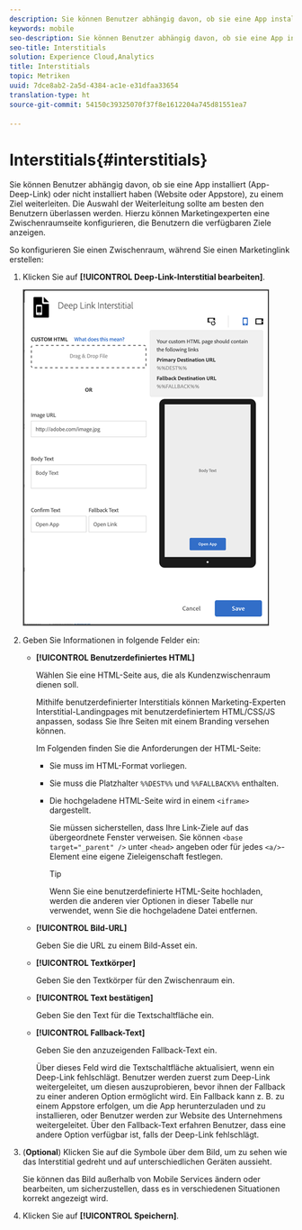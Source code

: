 ```yaml
---
description: Sie können Benutzer abhängig davon, ob sie eine App installiert (App-Deep-Link) oder nicht installiert haben (Website oder Appstore), zu einem Ziel weiterleiten.
keywords: mobile
seo-description: Sie können Benutzer abhängig davon, ob sie eine App installiert (App-Deep-Link) oder nicht installiert haben (Website oder Appstore), zu einem Ziel weiterleiten.
seo-title: Interstitials
solution: Experience Cloud,Analytics
title: Interstitials
topic: Metriken
uuid: 7dce8ab2-2a5d-4384-ac1e-e31dfaa33654
translation-type: ht
source-git-commit: 54150c39325070f37f8e1612204a745d81551ea7

---
```



# Interstitials{#interstitials}

Sie können Benutzer abhängig davon, ob sie eine App installiert (App-Deep-Link) oder nicht installiert haben (Website oder Appstore), zu einem Ziel weiterleiten. Die Auswahl der Weiterleitung sollte am besten den Benutzern überlassen werden. Hierzu können Marketingexperten eine Zwischenraumseite konfigurieren, die Benutzern die verfügbaren Ziele anzeigen.

So konfigurieren Sie einen Zwischenraum, während Sie einen Marketinglink erstellen:

1. Klicken Sie auf **[!UICONTROL Deep-Link-Interstitial bearbeiten]**.

   ![Deep-Link-Interstitial](assets/interstitial2.png)

1. Geben Sie Informationen in folgende Felder ein:

   * **[!UICONTROL Benutzerdefiniertes HTML]**

      Wählen Sie eine HTML-Seite aus, die als Kundenzwischenraum dienen soll.

      Mithilfe benutzerdefinierter Interstitials können Marketing-Experten Interstitial-Landingpages mit benutzerdefiniertem HTML/CSS/JS anpassen, sodass Sie Ihre Seiten mit einem Branding versehen können.

      Im Folgenden finden Sie die Anforderungen der HTML-Seite:

      * Sie muss im HTML-Format vorliegen.
      * Sie muss die Platzhalter `%%DEST%%` und `%%FALLBACK%%` enthalten.
      * Die hochgeladene HTML-Seite wird in einem `<iframe>` dargestellt.

         Sie müssen sicherstellen, dass Ihre Link-Ziele auf das übergeordnete Fenster verweisen. Sie können `<base target="_parent" />` unter `<head>` angeben oder für jedes `<a/>`-Element eine eigene Zieleigenschaft festlegen.

         >[!TIP]
         >
         >Wenn Sie eine benutzerdefinierte HTML-Seite hochladen, werden die anderen vier Optionen in dieser Tabelle nur verwendet, wenn Sie die hochgeladene Datei entfernen.
   * **[!UICONTROL Bild-URL]**

      Geben Sie die URL zu einem Bild-Asset ein.

   * **[!UICONTROL Textkörper]**

      Geben Sie den Textkörper für den Zwischenraum ein.

   * **[!UICONTROL Text bestätigen]**

      Geben Sie den Text für die Textschaltfläche ein.

   * **[!UICONTROL Fallback-Text]**

      Geben Sie den anzuzeigenden Fallback-Text ein.

      Über dieses Feld wird die Textschaltfläche aktualisiert, wenn ein Deep-Link fehlschlägt. Benutzer werden zuerst zum Deep-Link weitergeleitet, um diesen auszuprobieren, bevor ihnen der Fallback zu einer anderen Option ermöglicht wird. Ein Fallback kann z. B. zu einem Appstore erfolgen, um die App herunterzuladen und zu installieren, oder Benutzer werden zur Website des Unternehmens weitergeleitet. Über den Fallback-Text erfahren Benutzer, dass eine andere Option verfügbar ist, falls der Deep-Link fehlschlägt.


1. (**Optional**) Klicken Sie auf die Symbole über dem Bild, um zu sehen wie das Interstitial gedreht und auf unterschiedlichen Geräten aussieht.

   Sie können das Bild außerhalb von Mobile Services ändern oder bearbeiten, um sicherzustellen, dass es in verschiedenen Situationen korrekt angezeigt wird.
1. Klicken Sie auf **[!UICONTROL Speichern]**.
